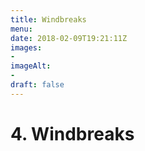 ```yaml
---
title: Windbreaks
menu: 
date: 2018-02-09T19:21:11Z
images: 
- 
imageAlt: 
- 
draft: false
---
```


# 4. Windbreaks


